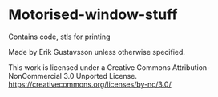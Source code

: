 # Motorised-window-stuff
 Contains code, stls for printing

Made by Erik Gustavsson unless otherwise specified. 

This work is licensed under a Creative Commons Attribution-NonCommercial 3.0 Unported License.
https://creativecommons.org/licenses/by-nc/3.0/